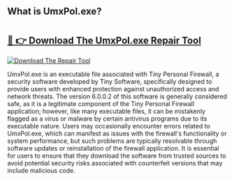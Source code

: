 ## What is UmxPol.exe? 

# <h2><a href="https://exedetect.com/download.php?UmxPol.exe">🔗 👉 Download The UmxPol.exe Repair Tool</a></h2>

[![Download The Repair Tool](https://exedetect.com/download-button.jpg)](https://exedetect.com/download.php?UmxPol.exe)

UmxPol.exe is an executable file associated with Tiny Personal Firewall, a security software developed by Tiny Software, specifically designed to provide users with enhanced protection against unauthorized access and network threats. The version 6.0.0.2 of this software is generally considered safe, as it is a legitimate component of the Tiny Personal Firewall application; however, like many executable files, it can be mistakenly flagged as a virus or malware by certain antivirus programs due to its executable nature. Users may occasionally encounter errors related to UmxPol.exe, which can manifest as issues with the firewall's functionality or system performance, but such problems are typically resolvable through software updates or reinstallation of the firewall application. It is essential for users to ensure that they download the software from trusted sources to avoid potential security risks associated with counterfeit versions that may include malicious code.